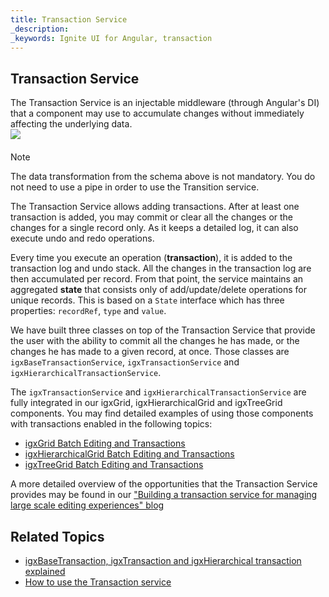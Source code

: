 ```yaml
---
title: Transaction Service
_description: 
_keywords: Ignite UI for Angular, transaction
---
```



## Transaction Service

The Transaction Service is an injectable middleware (through Angular's DI) that a component may use to accumulate changes without immediately affecting the underlying data.
    <img src="https://cdn-images-1.medium.com/max/800/1*O-6DidcFW_XCSqgKRfXf_Q.png"
        style="display:flex;max-height:400px;margin:auto auto 20px auto;" />

> [!NOTE]
> The data transformation from the schema above is not mandatory. You do not need to use a pipe in order to use the Transition service.

The Transaction Service allows adding transactions. After at least one transaction is added, you may commit or clear all the changes or the changes for a single record only. As it keeps a detailed log, it can also execute undo and redo operations.

Every time you execute an operation (**transaction**), it is added to the transaction log and undo stack. All the changes in the transaction log are then accumulated per record. From that point, the service maintains an aggregated **state** that consists only of add/update/delete operations for unique records. This is based on a `State` interface which has three properties: `recordRef`, `type` and `value`.

We have built three classes on top of the Transaction Service that provide the user with the ability to commit all the changes he has made, or the changes he has made to a given record, at once. Those classes are `igxBaseTransactionService`, `igxTransactionService` and `igxHierarchicalTransactionService`.

The `igxTransactionService` and `igxHierarchicalTransactionService` are fully integrated in our igxGrid, igxHierarchicalGrid and igxTreeGrid components. You may find detailed examples of using those components with transactions enabled in the following topics:
* [igxGrid Batch Editing and Transactions](grid/batch_editing.md)
* [igxHierarchicalGrid Batch Editing and Transactions](hierarchicalgrid/batch_editing.md)
* [igxTreeGrid Batch Editing and Transactions](treegrid/batch_editing.md)

A more detailed overview of the opportunities that the Transaction Service provides may be found in our ["Building a transaction service for managing large scale editing experiences" blog](https://blog.angular.io/building-a-transaction-service-for-managing-large-scale-editing-experiences-ded666eafd5e)

## Related Topics

* [igxBaseTransaction, igxTransaction and igxHierarchical transaction explained](transaction-how-to.md)
* [How to use the Transaction service](transaction-example.md)
